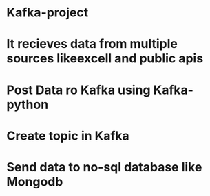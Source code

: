 # Kafka-project
# It recieves data from multiple sources likeexcell and public apis
# Post Data ro Kafka using Kafka-python
# Create topic in Kafka
# Send data to no-sql database like Mongodb
